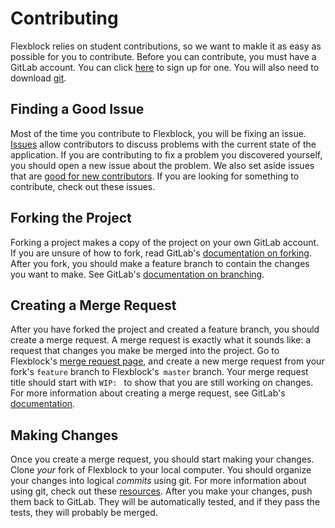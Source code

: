 # Contributing

Flexblock relies on student contributions, so we want to makle it as
easy as possible for you to contribute. Before you can contribute, you
must have a GitLab account. You can click
[here](https://gitlab.com/users/sign_in) to sign up for one. You will
also need to download [git](https://git-scm.com/downloads).

## Finding a Good Issue

Most of the time you contribute to Flexblock, you will be fixing an
issue. [Issues](/../issues) allow contributors to discuss problems
with the current state of the application. If you are contributing to
fix a problem you discovered yourself, you should open a new issue
about the problem. We also set aside issues that are [good for new
contributors](/../issues?label_name[]=good+first+issue). If you are
looking for something to contribute, check out these issues.

## Forking the Project

Forking a project makes a copy of the project on your own GitLab
account. If you are unsure of how to fork, read GitLab's
[documentation on
forking](https://docs.gitlab.com/ce/gitlab-basics/fork-project.html).
After you fork, you should make a feature branch to contain the
changes you want to make. See GitLab's [documentation on
branching](https://docs.gitlab.com/ce/user/project/repository/web_editor.html#create-a-new-branch-from-a-project-39-s-dashboard).

## Creating a Merge Request

After you have forked the project and created a feature branch, you
should create a merge request. A merge request is exactly what it
sounds like: a request that changes you make be merged into the
project. Go to Flexblock's [merge request page](/../merge_requests),
and create a new merge request from your fork's `feature` branch to
Flexblock's` master` branch. Your merge request title should start
with `WIP: ` to show that you are still working on changes. For more
information about creating a merge request, see GitLab's
[documentation](https://docs.gitlab.com/ce/gitlab-basics/add-merge-request.html).


## Making Changes

Once you create a merge request, you should start making your
changes. Clone *your* fork of Flexblock to your local computer. You
should organize your changes into logical *commits* using git.  For
more information about using git, check out these
[resources](https://try.github.io/). After you make your changes, push
them back to GitLab. They will be automatically tested, and if they
pass the tests, they will probably be merged.
